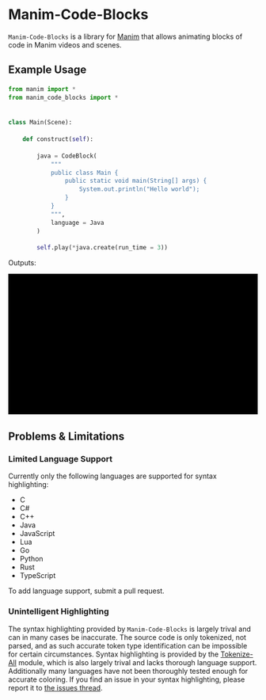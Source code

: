 # Manim-Code-Blocks

`Manim-Code-Blocks` is a library for [Manim](https://github.com/ManimCommunity/manim) that allows animating blocks of code in Manim videos and scenes. 

## Example Usage

```python
from manim import *
from manim_code_blocks import *


class Main(Scene):

    def construct(self):

        java = CodeBlock(
            """
            public class Main {
                public static void main(String[] args) {
                    System.out.println("Hello world");
                }
            }
            """,
            language = Java
        )

        self.play(*java.create(run_time = 3))
```
Outputs:<br>

![](assets/java_demo.gif)

## Problems & Limitations

### Limited Language Support
Currently only the following languages are supported for syntax highlighting:

- C
- C#
- C++
- Java
- JavaScript
- Lua
- Go
- Python
- Rust
- TypeScript

To add language support, submit a pull request.

### Unintelligent Highlighting

The syntax highlighting provided by `Manim-Code-Blocks` is largely trival and can in many cases be inaccurate. The source code is only tokenized, not parsed, and as such accurate token type identification can be impossible for certain circumstances. Syntax highlighting is provided by the [Tokenize-All](https://github.com/NicholasIapalucci/Tokenize-All) module, which is also largely trival and lacks thorough language support. Additionally many languages have not been thoroughly tested enough for accurate coloring. If you find an issue in your syntax highlighting, please report it to [the issues thread](https://github.com/NicholasIapalucci/manim-code-blocks/issues).
